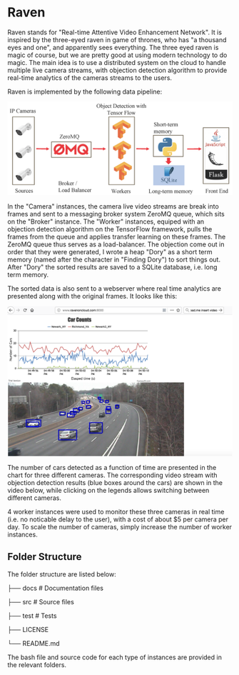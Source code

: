 # Raven

Raven stands for "Real-time Attentive Video Enhancement Network". It is inspired by the three-eyed raven in game of thrones, who has "a thousand eyes and one", and apparently sees everything. The three eyed raven is magic of course, but we are pretty good at using modern technology to do magic. The main idea is to use a distributed system on the cloud to handle multiple live camera streams, with objection detection algorithm to provide real-time analytics of the cameras streams to the users.

Raven is implemented by the following data pipeline:

![pipeline](https://github.com/zxq0404/Raven/blob/master/docs/Raven_pipeline.png)

In the "Camera" instances, the camera live video streams are break into frames and sent to a messaging broker system ZeroMQ queue, which sits on the "Broker" instance. The "Worker" instances, equiped with an objection detection algorithm on the TensorFlow framework, pulls the frames from the queue and applies transfer learning on these frames. The ZeroMQ queue thus serves as a load-balancer. The objection come out in order that they were generated, I wrote a heap "Dory" as a short term memory  (named after the character in "Finding Dory") to sort things out. After "Dory" the sorted results are saved to a SQLite database, i.e. long term memory. 

The sorted data is also sent to a webserver where real time analytics are presented along with the original frames. It looks like this:

![pipeline](https://github.com/zxq0404/Raven/blob/master/docs/Raven_demo.png)

The number of cars detected as a function of time are presented in the chart for three different cameras. The corresponding video stream with objection detection results (blue boxes around the cars) are shown in the video below, while clicking on the legends allows switching between different cameras. 

4 worker instances were used to monitor these three cameras in real time (i.e. no noticable delay to the user), with a cost of about $5 per camera per day. To scale the number of cameras, simply increase the number of worker instances.

## Folder Structure 

The folder structure are listed below:

├── docs                    # Documentation files 

├── src                     # Source files 

├── test                    # Tests

├── LICENSE

└── README.md

The bash file and source code for each type of instances are provided in the relevant folders.



